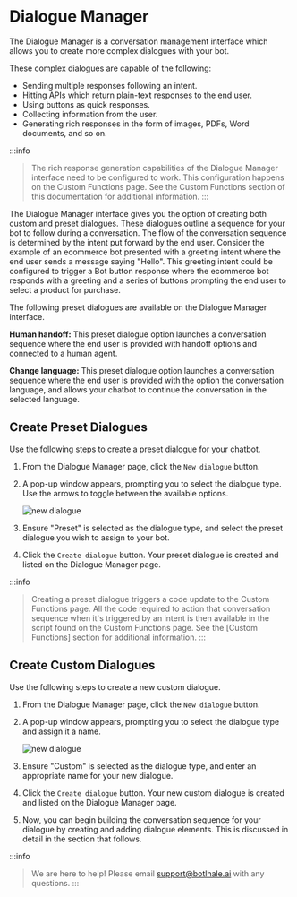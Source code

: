 # Dialogue Manager

The Dialogue Manager is a conversation management interface which allows you to create more complex dialogues with your bot.

These complex dialogues are capable of the following:

- Sending multiple responses following an intent.
- Hitting APIs which return plain-text responses to the end user.
- Using buttons as quick responses.
- Collecting information from the user.
- Generating rich responses in the form of images, PDFs, Word documents, and so on.

:::info
> The rich response generation capabilities of the Dialogue Manager interface need to be configured to work. This configuration happens on the Custom Functions page. See the Custom Functions section of this documentation for additional information.
:::

The Dialogue Manager interface gives you the option of creating both custom and preset dialogues. These dialogues outline a sequence for your bot to follow during a conversation. The flow of the conversation sequence is determined by the intent put forward by the end user. Consider the example of an ecommerce bot presented with a greeting intent where the end user sends a message saying "Hello". This greeting intent could be configured to trigger a Bot button response where the ecommerce bot responds with a greeting and a series of buttons prompting the end user to select a product for purchase. 

The following preset dialogues are available on the Dialogue Manager interface.

**Human handoff:** This preset dialogue option launches a conversation sequence where the end user is provided with handoff options and connected to a human agent.

**Change language:** This preset dialogue option launches a conversation sequence where the end user is provided with the option the conversation language, and allows your chatbot to continue the conversation in the selected language. 

## Create Preset Dialogues

Use the following steps to create a preset dialogue for your chatbot.

1. From the Dialogue Manager page, click the `New dialogue` button.
2. A pop-up window appears, prompting you to select the dialogue type. Use the arrows to toggle between the available options.

   ![new dialogue](https://botlhale-ai-assets.s3.amazonaws.com/doc-imgs/create-dialogue-preset.png)

3. Ensure "Preset" is selected as the dialogue type, and select the preset dialogue you wish to assign to your bot.
4. Click the `Create dialogue` button. Your preset dialogue is created and listed on the Dialogue Manager page. 

:::info
> Creating a preset dialogue triggers a code update to the Custom Functions page. All the code required to action that conversation sequence when it's triggered by an intent is then available in the script found on the Custom Functions page. See the [Custom Functions] section for additional information. 
:::

## Create Custom Dialogues


Use the following steps to create a new custom dialogue.

1. From the Dialogue Manager page, click the `New dialogue` button.
2. A pop-up window appears, prompting you to select the dialogue type and assign it a name.

   ![new dialogue](https://botlhale-ai-assets.s3.amazonaws.com/doc-imgs/new-dialogue.png)

3. Ensure "Custom" is selected as the dialogue type, and enter an appropriate name for your new dialogue.
4. Click the `Create dialogue` button. Your new custom dialogue is created and listed on the Dialogue Manager page. 
5. Now, you can begin building the conversation sequence for your dialogue by creating and adding dialogue elements. This is discussed in detail in the section that follows.

:::info
> We are here to help! Please email support@botlhale.ai with any questions.
:::



